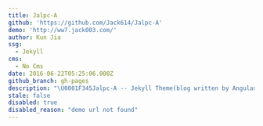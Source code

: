 ```yaml
---
title: Jalpc-A
github: 'https://github.com/Jack614/Jalpc-A'
demo: 'http://ww7.jack003.com/'
author: Kun Jia
ssg:
  - Jekyll
cms:
  - No Cms
date: 2016-06-22T05:25:06.000Z
github_branch: gh-pages
description: "\U0001F345Jalpc-A -- Jekyll Theme(blog written by Angularjs)"
stale: false
disabled: true
disabled_reason: "demo url not found"
---
```

